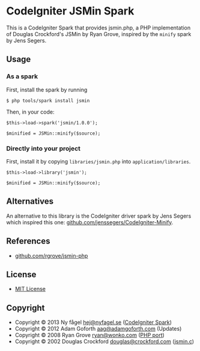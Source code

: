 # CodeIgniter JSMin Spark

This is a CodeIgniter Spark that provides jsmin.php, a PHP implementation of Douglas Crockford's JSMin by Ryan Grove, inspired by the ``minify`` spark by Jens Segers.

## Usage

### As a spark

First, install the spark by running

    $ php tools/spark install jsmin

Then, in your code:

```
$this->load->spark('jsmin/1.0.0');

$minified = JSMin::minify($source);
```

### Directly into your project
First, install it by copying ``libraries/jsmin.php`` into ``application/libraries``.

```
$this->load->library('jsmin');

$minified = JSMin::minify($source);
```

## Alternatives

An alternative to this library is the CodeIgniter driver spark by Jens Segers which inspired this one: [github.com/jenssegers/CodeIgniter-Minify](https://github.com/jenssegers/CodeIgniter-Minify).

## References

* [github.com/rgrove/jsmin-php](https://github.com/rgrove/jsmin-php)

## License

* [MIT License](http://opensource.org/licenses/mit-license.php)

## Copyright

* Copyright © 2013 Ny fågel <hej@nyfagel.se> ([CodeIgniter Spark](https://github.com/nyfagel/codeigniter-jsmin-php))
* Copyright © 2012 Adam Goforth <aag@adamgoforth.com> (Updates)
* Copyright © 2008 Ryan Grove <ryan@wonko.com> ([PHP port](https://github.com/rgrove/jsmin-php))
* Copyright © 2002 Douglas Crockford <douglas@crockford.com> ([jsmin.c](http://www.crockford.com/javascript/jsmin.html))
